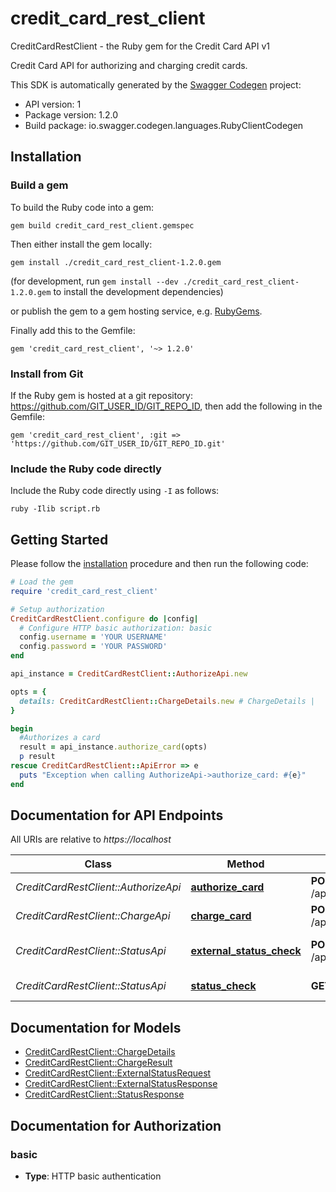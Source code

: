 # credit_card_rest_client

CreditCardRestClient - the Ruby gem for the Credit Card API v1

Credit Card API for authorizing and charging credit cards.

This SDK is automatically generated by the [Swagger Codegen](https://github.com/swagger-api/swagger-codegen) project:

- API version: 1
- Package version: 1.2.0
- Build package: io.swagger.codegen.languages.RubyClientCodegen

## Installation

### Build a gem

To build the Ruby code into a gem:

```shell
gem build credit_card_rest_client.gemspec
```

Then either install the gem locally:

```shell
gem install ./credit_card_rest_client-1.2.0.gem
```
(for development, run `gem install --dev ./credit_card_rest_client-1.2.0.gem` to install the development dependencies)

or publish the gem to a gem hosting service, e.g. [RubyGems](https://rubygems.org/).

Finally add this to the Gemfile:

    gem 'credit_card_rest_client', '~> 1.2.0'

### Install from Git

If the Ruby gem is hosted at a git repository: https://github.com/GIT_USER_ID/GIT_REPO_ID, then add the following in the Gemfile:

    gem 'credit_card_rest_client', :git => 'https://github.com/GIT_USER_ID/GIT_REPO_ID.git'

### Include the Ruby code directly

Include the Ruby code directly using `-I` as follows:

```shell
ruby -Ilib script.rb
```

## Getting Started

Please follow the [installation](#installation) procedure and then run the following code:
```ruby
# Load the gem
require 'credit_card_rest_client'

# Setup authorization
CreditCardRestClient.configure do |config|
  # Configure HTTP basic authorization: basic
  config.username = 'YOUR USERNAME'
  config.password = 'YOUR PASSWORD'
end

api_instance = CreditCardRestClient::AuthorizeApi.new

opts = { 
  details: CreditCardRestClient::ChargeDetails.new # ChargeDetails | 
}

begin
  #Authorizes a card
  result = api_instance.authorize_card(opts)
  p result
rescue CreditCardRestClient::ApiError => e
  puts "Exception when calling AuthorizeApi->authorize_card: #{e}"
end

```

## Documentation for API Endpoints

All URIs are relative to *https://localhost*

Class | Method | HTTP request | Description
------------ | ------------- | ------------- | -------------
*CreditCardRestClient::AuthorizeApi* | [**authorize_card**](docs/AuthorizeApi.md#authorize_card) | **POST** /api/creditcard/v1/authorize | Authorizes a card
*CreditCardRestClient::ChargeApi* | [**charge_card**](docs/ChargeApi.md#charge_card) | **POST** /api/creditcard/v1/charge | Charges a credit card
*CreditCardRestClient::StatusApi* | [**external_status_check**](docs/StatusApi.md#external_status_check) | **POST** /api/creditcard/status/external | Check external API status
*CreditCardRestClient::StatusApi* | [**status_check**](docs/StatusApi.md#status_check) | **GET** /api/creditcard/status | API status check


## Documentation for Models

 - [CreditCardRestClient::ChargeDetails](docs/ChargeDetails.md)
 - [CreditCardRestClient::ChargeResult](docs/ChargeResult.md)
 - [CreditCardRestClient::ExternalStatusRequest](docs/ExternalStatusRequest.md)
 - [CreditCardRestClient::ExternalStatusResponse](docs/ExternalStatusResponse.md)
 - [CreditCardRestClient::StatusResponse](docs/StatusResponse.md)


## Documentation for Authorization


### basic

- **Type**: HTTP basic authentication


